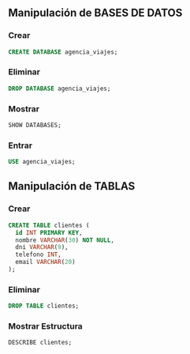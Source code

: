 ## Manipulación de BASES DE DATOS
### Crear
```sql
CREATE DATABASE agencia_viajes;
```
### Eliminar
```sql
DROP DATABASE agencia_viajes;
```
### Mostrar
```sql
SHOW DATABASES;
```
### Entrar
```sql
USE agencia_viajes;
```
## Manipulación de TABLAS
### Crear
```sql
CREATE TABLE clientes (
  id INT PRIMARY KEY,
  nombre VARCHAR(30) NOT NULL,
  dni VARCHAR(9),
  telefono INT,
  email VARCHAR(20)
);
```
### Eliminar
```sql
DROP TABLE clientes;
```
### Mostrar Estructura
```sql
DESCRIBE clientes;
```

